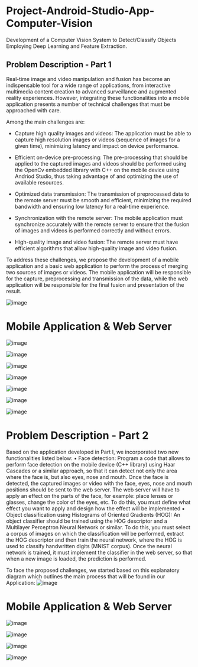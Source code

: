 # Project-Android-Studio-App-Computer-Vision
Development of a Computer Vision System to Detect/Classify Objects Employing Deep Learning and Feature Extraction.

## Problem Description - Part 1
Real-time image and video manipulation and fusion has become an indispensable tool for a wide range of applications, from interactive multimedia content creation to advanced surveillance and augmented reality experiences. However, integrating these functionalities into a mobile application presents a number of technical challenges that must be approached with care.


Among the main challenges are:

- Capture high quality images and videos: The application must be able to capture high resolution images or videos (sequence of images for a given time), minimizing latency and impact on device performance.

- Efficient on-device pre-processing: The pre-processing that should be applied to the captured images and videos should be performed using the OpenCv embedded library with C++ on the mobile device using Andriod Studio, thus taking advantage of and optimizing the use of available resources.

- Optimized data transmission: The transmission of preprocessed data to the remote server must be smooth and efficient, minimizing the required bandwidth and ensuring low latency for a real-time experience.

- Synchronization with the remote server: The mobile application must synchronize accurately with the remote server to ensure that the fusion of images and videos is performed correctly and without errors.

- High-quality image and video fusion: The remote server must have efficient algorithms that allow high-quality image and video fusion.


To address these challenges, we propose the development of a mobile application and a basic web application to perform the process of merging two sources of images or videos. The mobile application will be responsible for the capture, preprocessing and transmission of the data, while the web application will be responsible for the final fusion and presentation of the result.

![image](https://github.com/user-attachments/assets/7a67e1de-5157-4ba0-aacd-a774eab78a17)

# Mobile Application & Web Server
![image](https://github.com/user-attachments/assets/f2e9cd64-6229-46ab-b9fb-f2e17bffd17c)

![image](https://github.com/user-attachments/assets/e210123c-274f-493a-b43e-f4753a85e466)

![image](https://github.com/user-attachments/assets/7623d7fe-e068-4c6e-8527-ace64765d7eb)

![image](https://github.com/user-attachments/assets/8e11b06e-c944-487a-84c2-0932adfa928c)

![image](https://github.com/user-attachments/assets/9015f4ae-5ff0-453a-8fa5-ec60877f8c57)

![image](https://github.com/user-attachments/assets/dfb03c0b-66c9-4c8d-810d-cbd30aafe6ce)

![image](https://github.com/user-attachments/assets/0a1d2851-6e25-45d2-a5ff-9281af76df43)

# Problem Description - Part 2
Based on the application developed in Part I, we incorporated two new functionalities listed below:
▪ Face detection: Program a code that allows to perform face detection on the mobile device (C++ library) using Haar Cascades or a similar approach, so that it can detect not only the area where the face is, but also eyes, nose and mouth. Once the face is detected, the captured images or video with the face, eyes, nose and mouth positions should be sent to the web server. The web server will have to apply an effect on the parts of the face, for example: place lenses or glasses, change the color of the eyes, etc. To do this, you must define what effect you want to apply and design how the effect will be implemented
▪ Object classification using Histograms of Oriented Gradients (HOG): An object classifier should be trained using the HOG descriptor and a Multilayer Perceptron Neural Network or similar. To do this, you must select a corpus of images on which the classification will be performed, extract the HOG descriptor and then train the neural network, where the HOG is used to classify handwritten digits (MNIST corpus). Once the neural network is trained, it must implement the classifier in the web server, so that when a new image is loaded, the prediction is performed.

To face the proposed challenges, we started based on this explanatory diagram which outlines the main process that will be found in our Application:
![image](https://github.com/user-attachments/assets/63e27152-730c-4e36-9045-a96dbd3596f8)

# Mobile Application & Web Server
![image](https://github.com/user-attachments/assets/d782ee12-898f-451f-a028-8b0d0fdf0b05)

![image](https://github.com/user-attachments/assets/436f9905-9885-4ce0-8805-28e2a114b5ef)

![image](https://github.com/user-attachments/assets/30342943-1abf-4665-8d11-68dcf16f224e)

![image](https://github.com/user-attachments/assets/9d64c586-880e-43bb-a116-491bf77b438a)


